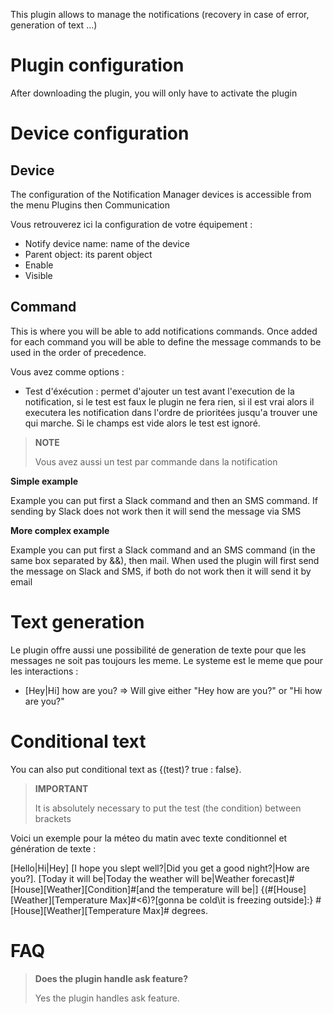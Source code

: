 This plugin allows to manage the notifications (recovery in case of error, generation of text ...)

# Plugin configuration

After downloading the plugin, you will only have to activate the
plugin

# Device configuration

## Device

The configuration of the Notification Manager devices is accessible from the menu
Plugins then Communication

Vous retrouverez ici la configuration de votre équipement :

- Notify device name: name of the device
- Parent object: its parent object
- Enable
- Visible

## Command

This is where you will be able to add notifications commands. Once added for each command you will be able to define the message commands to be used in the order of precedence.

Vous avez comme options :

- Test d'éxécution : permet d'ajouter un test avant l'execution de la notification, si le test est faux le plugin ne fera rien, si il est vrai alors il executera les notification dans l'ordre de prioritées jusqu'a trouver une qui marche. Si le champs est vide alors le test est ignoré.

> **NOTE**
>
> Vous avez aussi un test par commande dans la notification


**Simple example**

Example you can put first a Slack command and then an SMS command. If sending by Slack does not work then it will send the message via SMS

**More complex example**

Example you can put first a Slack command and an SMS command (in the same box separated by &&), then mail. When used the plugin will first send the message on Slack and SMS, if both do not work then it will send it by email

# Text generation

Le plugin offre aussi une possibilité de generation de texte pour que les messages ne soit pas toujours les meme. Le systeme est le meme que pour les interactions :
- [Hey\|Hi] how are you? => Will give either "Hey how are you?" or "Hi how are you?"

# Conditional text

You can also put conditional text as {(test)? true : false}.

> **IMPORTANT**
>
> It is absolutely necessary to put the test (the condition) between brackets

Voici un exemple pour la méteo du matin avec texte conditionnel et génération de texte :

\[Hello\|Hi\|Hey\] \[I hope you slept well?\|Did you get a good night?\|How are you?\]. \[Today it will be\|Today the weather will be\|Weather forecast\]\#[House\]\[Weather\]\[Condition\]\#\[and the temperature will be\|\] {(\#\[House\]\[Weather\]\[Temperature Max\]\#<6)?\[gonna be cold\it is freezing outside\]:} \#\[House\]\[Weather\]\[Temperature Max\]\# degrees.

FAQ
===

> **Does the plugin handle ask feature?**
>
> Yes the plugin handles ask feature.
